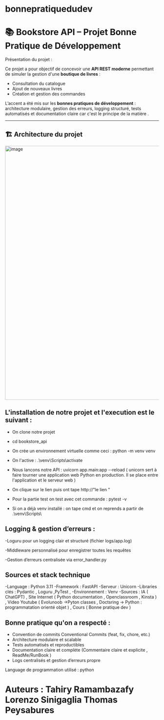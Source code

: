 # bonnepratiquedudev
# 📚 Bookstore API – Projet Bonne Pratique de Développement

Présentation du projet : 

Ce projet a pour objectif de concevoir une **API REST moderne** permettant de simuler la gestion d'une **boutique de livres** :  
- Consultation du catalogue  
- Ajout de nouveaux livres  
- Création et gestion des commandes  

L’accent a été mis sur les **bonnes pratiques de développement** :  
architecture modulaire, gestion des erreurs, logging structuré, tests automatisés et documentation claire car c'est le principe de la matière .

---

## 🏗️ Architecture du projet

<img width="700" height="833" alt="image" src="https://github.com/user-attachments/assets/73ebe73b-da64-4b24-a534-d6d5d61f422f" />


## L'installation de notre projet et l'execution est le suivant : 

- On clone notre projet
- cd bookstore_api

- On crée un environnement virtuelle comme ceci : python -m venv venv
- On l'active : .\venv\Scripts\activate
- Nous lancons notre API : uvicorn app.main:app --reload ( unicorn sert à faire tourner une application web Python en production. Il se place entre l'application et le serveur web )
- On clique sur le lien puis ont tape http://"le lien " 
- Pour la partie test on test avec cet commande : pytest -v

- Si on a déjà venv installé : on tape cmd et on reprends a partir de .\venv\Scripts\


## Logging & gestion d’erreurs : 

-Loguru pour un logging clair et structuré (fichier logs/app.log)

-Middleware personnalisé pour enregistrer toutes les requêtes

-Gestion d’erreurs centralisée via error_handler.py

##

## Sources et stack technique 

-Language : Python 3.11
-Framework : FastAPI
-Serveur : Unicorn
-Libraries clés : Pydantic , Loguru ,PyTest ,
-Environnement : Venv
-Sources : IA ( ChatGPT) , Site Internet ( Python documentation , Openclassroom , Kinsta ) , Video Youtube ( Evolunoob ->Pyton classes , Doctsring -> Python : programmatation orienté objet ) , Cours ( Bonne pratique dev ) 

##

## Bonne pratique qu'on a respecté :
- Convention de commits Conventional Commits (feat, fix, chore, etc.)
- Architecture modulaire et scalable
- Tests automatisés et reproductibles
- Documentation claire et complète (Commentaire claire et explicite , ReadMe/RunBook ) 
- Logs centralisés et gestion d’erreurs propre

Language de programmation utilisé : python 



Auteurs : 
Tahiry Ramambazafy
Lorenzo Sinigaglia
Thomas Peysabures
=======


